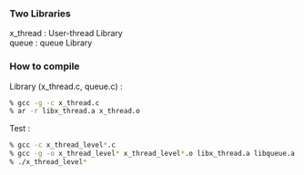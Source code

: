 
### Two Libraries
x_thread : User-thread Library<br>
queue    : queue Library<br>

### How to compile
Library (x_thread.c, queue.c) :<br>
```bash
% gcc -g -c x_thread.c
% ar -r libx_thread.a x_thread.o
```
Test :<br>
```bash
% gcc -c x_thread_level*.c
% gcc -g -o x_thread_level* x_thread_level*.o libx_thread.a libqueue.a
% ./x_thread_level*
```
